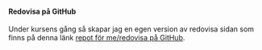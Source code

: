 #### Redovisa på GitHub

Under kursens gång så skapar jag en egen version av redovisa sidan som finns på denna länk [repot för me/redovisa på GitHub](https://github.com/EmilHacklin/designev2).
